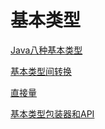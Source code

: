 # 基本类型

[Java八种基本类型](Java_Basic_Type_Introducion.md)

[基本类型间转换](Java_Basic_Type_Convert.md)

[直接量](Java_Direct_Value.md)

[基本类型包装器和API](Java_Boxer.md)
